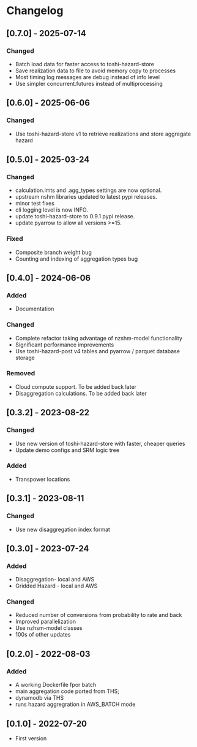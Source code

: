 # Changelog

## [0.7.0] - 2025-07-14

### Changed
- Batch load data for faster access to toshi-hazard-store
- Save realization data to file to avoid memory copy to processes
- Most timing log messages are debug instead of info level
- Use simpler concurrent.futures instead of multiprocessing

## [0.6.0] - 2025-06-06

### Changed
 - Use toshi-hazard-store v1 to retrieve realizations and store aggregate hazard

## [0.5.0] - 2025-03-24

### Changed
  - calculation.imts and .agg_types settings are now optional.
  - upstream nshm libraries updated to latest pypi releases.
  - minor test fixes
  - cli logging level is now INFO.
  - update toshi-hazard-store to 0.9.1 pypi release.
  - update pyarrow to allow all versions >=15.
  
### Fixed
 - Composite branch weight bug
 - Counting and indexing of aggregation types bug

## [0.4.0] - 2024-06-06

### Added
 - Documentation

### Changed
 - Complete refactor taking advantage of nzshm-model functionality
 - Significant performance improvements
 - Use toshi-hazard-post v4 tables and pyarrow / parquet database storage

### Removed
 - Cloud compute support. To be added back later
 - Disaggregation calculations. To be added back later


## [0.3.2] - 2023-08-22

### Changed
 - Use new version of toshi-hazard-store with faster, cheaper queries
 - Update demo configs and SRM logic tree

### Added
 - Transpower locations

## [0.3.1] - 2023-08-11

### Changed
 - Use new disaggregation index format
## [0.3.0] - 2023-07-24

### Added
 - Disaggregation- local and AWS
 - Gridded Hazard - local and AWS

### Changed
 - Reduced number of conversions from probability to rate and back
 - Improved parallelization
 - Use nzhsm-model classes
 - 100s of other updates
## [0.2.0] - 2022-08-03

### Added
 - A working Dockerfile fpor batch
 - main aggregation code ported from THS;
 - dynamodb via THS
 - runs hazard aggregration in AWS_BATCH mode

## [0.1.0] - 2022-07-20

- First version
